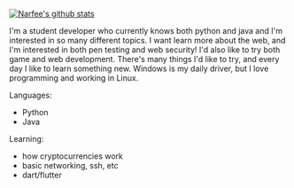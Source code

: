 [![Narfee's github stats](https://github-readme-stats.vercel.app/api?username=Narfee&theme=dark)](https://github.com/anuraghazra/github-readme-stats)

I'm a student developer who currently knows both python and java and I'm interested in so many different topics. I want learn more about the web, and I'm interested in both pen testing and web security! I'd also like to try both game and web development. There's many things I'd like to try, and every day I like to learn something new. Windows is my daily driver, but I love programming and working in Linux. 

Languages: 
 - Python 
 - Java
 
Learning: 
  - how cryptocurrencies work
  - basic networking, ssh, etc
  - dart/flutter
  
  
